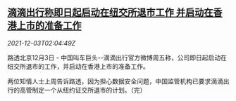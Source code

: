 <!--1638498662000-->
[滴滴出行称即日起启动在纽交所退市工作 并启动在香港上市的准备工作](https://cn.reuters.com/article/didi-nyse-delist-1203-idCNKBS2II04Z)
------

<div><i>2021-12-03T02:04:49Z</i></div><p>路透北京12月3日 - 中国叫车巨头--滴滴出行官方微博周五称，公司即日起启动在纽交所退市的工作，并启动在香港上市的准备工作。</p><p>两位知情人士上周告诉路透，因为担心数据安全问题，中国监管机构已要求滴滴出行的高管制定一个从纽约证交所退市的计划。（完）</p>
